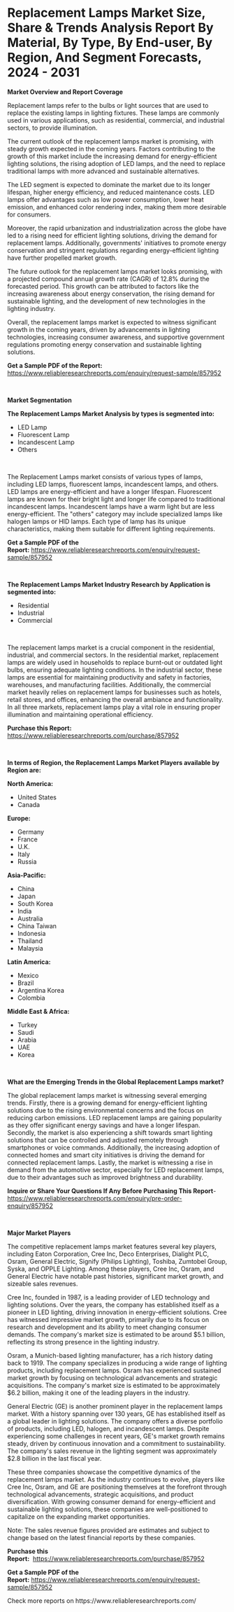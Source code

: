 <p><h1>Replacement Lamps Market Size, Share & Trends Analysis Report By Material, By Type, By End-user, By Region, And Segment Forecasts, 2024 - 2031</h1></p><p><strong>Market Overview and Report Coverage</strong></p>
<p><p>Replacement lamps refer to the bulbs or light sources that are used to replace the existing lamps in lighting fixtures. These lamps are commonly used in various applications, such as residential, commercial, and industrial sectors, to provide illumination.</p><p>The current outlook of the replacement lamps market is promising, with steady growth expected in the coming years. Factors contributing to the growth of this market include the increasing demand for energy-efficient lighting solutions, the rising adoption of LED lamps, and the need to replace traditional lamps with more advanced and sustainable alternatives.</p><p>The LED segment is expected to dominate the market due to its longer lifespan, higher energy efficiency, and reduced maintenance costs. LED lamps offer advantages such as low power consumption, lower heat emission, and enhanced color rendering index, making them more desirable for consumers.</p><p>Moreover, the rapid urbanization and industrialization across the globe have led to a rising need for efficient lighting solutions, driving the demand for replacement lamps. Additionally, governments' initiatives to promote energy conservation and stringent regulations regarding energy-efficient lighting have further propelled market growth.</p><p>The future outlook for the replacement lamps market looks promising, with a projected compound annual growth rate (CAGR) of 12.8% during the forecasted period. This growth can be attributed to factors like the increasing awareness about energy conservation, the rising demand for sustainable lighting, and the development of new technologies in the lighting industry.</p><p>Overall, the replacement lamps market is expected to witness significant growth in the coming years, driven by advancements in lighting technologies, increasing consumer awareness, and supportive government regulations promoting energy conservation and sustainable lighting solutions.</p></p>
<p><strong>Get a Sample PDF of the Report:</strong> <a href="https://www.reliableresearchreports.com/enquiry/request-sample/857952">https://www.reliableresearchreports.com/enquiry/request-sample/857952</a></p>
<p>&nbsp;</p>
<p><strong>Market Segmentation</strong></p>
<p><strong>The Replacement Lamps Market Analysis by types is segmented into:</strong></p>
<p><ul><li>LED Lamp</li><li>Fluorescent Lamp</li><li>Incandescent Lamp</li><li>Others</li></ul></p>
<p>&nbsp;</p>
<p><p>The Replacement Lamps market consists of various types of lamps, including LED lamps, fluorescent lamps, incandescent lamps, and others. LED lamps are energy-efficient and have a longer lifespan. Fluorescent lamps are known for their bright light and longer life compared to traditional incandescent lamps. Incandescent lamps have a warm light but are less energy-efficient. The "others" category may include specialized lamps like halogen lamps or HID lamps. Each type of lamp has its unique characteristics, making them suitable for different lighting requirements.</p></p>
<p><strong>Get a Sample PDF of the Report:</strong>&nbsp;<a href="https://www.reliableresearchreports.com/enquiry/request-sample/857952">https://www.reliableresearchreports.com/enquiry/request-sample/857952</a></p>
<p>&nbsp;</p>
<p><strong>The Replacement Lamps Market Industry Research by Application is segmented into:</strong></p>
<p><ul><li>Residential</li><li>Industrial</li><li>Commercial</li></ul></p>
<p>&nbsp;</p>
<p><p>The replacement lamps market is a crucial component in the residential, industrial, and commercial sectors. In the residential market, replacement lamps are widely used in households to replace burnt-out or outdated light bulbs, ensuring adequate lighting conditions. In the industrial sector, these lamps are essential for maintaining productivity and safety in factories, warehouses, and manufacturing facilities. Additionally, the commercial market heavily relies on replacement lamps for businesses such as hotels, retail stores, and offices, enhancing the overall ambiance and functionality. In all three markets, replacement lamps play a vital role in ensuring proper illumination and maintaining operational efficiency.</p></p>
<p><strong>Purchase this Report:</strong>&nbsp; <a href="https://www.reliableresearchreports.com/purchase/857952">https://www.reliableresearchreports.com/purchase/857952</a></p>
<p>&nbsp;</p>
<p><strong>In terms of Region, the Replacement Lamps Market Players available by Region are:</strong></p>
<p>
    <p> <strong> North America: </strong>
        <ul>
            <li>United States</li>
            <li>Canada</li>
        </ul>
        </p> 
    <p> <strong> Europe: </strong>
        <ul>
            <li>Germany</li>
            <li>France</li>
            <li>U.K.</li>
            <li>Italy</li>
            <li>Russia</li>
        </ul>
        </p> 
    <p> <strong> Asia-Pacific: </strong>
        <ul>
            <li>China</li>
            <li>Japan</li>
            <li>South Korea</li>
            <li>India</li>
            <li>Australia</li>
            <li>China Taiwan</li>
            <li>Indonesia</li>
            <li>Thailand</li>
            <li>Malaysia</li>
        </ul>
        </p> 
    <p> <strong> Latin America: </strong>
        <ul>
            <li>Mexico</li>
            <li>Brazil</li>
            <li>Argentina Korea</li>
            <li>Colombia</li>
        </ul>
        </p> 
    <p> <strong> Middle East & Africa: </strong>
        <ul>
            <li>Turkey</li>
            <li>Saudi</li>
            <li>Arabia</li>
            <li>UAE</li>
            <li>Korea</li>
        </ul>
    </p>
    </p>
<p>&nbsp;</p>
<p><strong>What are the Emerging Trends in the Global Replacement Lamps market?</strong></p>
<p><p>The global replacement lamps market is witnessing several emerging trends. Firstly, there is a growing demand for energy-efficient lighting solutions due to the rising environmental concerns and the focus on reducing carbon emissions. LED replacement lamps are gaining popularity as they offer significant energy savings and have a longer lifespan. Secondly, the market is also experiencing a shift towards smart lighting solutions that can be controlled and adjusted remotely through smartphones or voice commands. Additionally, the increasing adoption of connected homes and smart city initiatives is driving the demand for connected replacement lamps. Lastly, the market is witnessing a rise in demand from the automotive sector, especially for LED replacement lamps, due to their advantages such as improved brightness and durability.</p></p>
<p><strong>Inquire or Share Your Questions If Any Before Purchasing This Report</strong>- <a href="https://www.reliableresearchreports.com/enquiry/pre-order-enquiry/857952">https://www.reliableresearchreports.com/enquiry/pre-order-enquiry/857952</a></p>
<p>&nbsp;</p>
<p><strong>Major Market Players</strong></p>
<p><p>The competitive replacement lamps market features several key players, including Eaton Corporation, Cree Inc, Deco Enterprises, Dialight PLC, Osram, General Electric, Signify (Philips Lighting), Toshiba, Zumtobel Group, Syska, and OPPLE Lighting. Among these players, Cree Inc, Osram, and General Electric have notable past histories, significant market growth, and sizeable sales revenues.</p><p>Cree Inc, founded in 1987, is a leading provider of LED technology and lighting solutions. Over the years, the company has established itself as a pioneer in LED lighting, driving innovation in energy-efficient solutions. Cree has witnessed impressive market growth, primarily due to its focus on research and development and its ability to meet changing consumer demands. The company's market size is estimated to be around $5.1 billion, reflecting its strong presence in the lighting industry.</p><p>Osram, a Munich-based lighting manufacturer, has a rich history dating back to 1919. The company specializes in producing a wide range of lighting products, including replacement lamps. Osram has experienced sustained market growth by focusing on technological advancements and strategic acquisitions. The company's market size is estimated to be approximately $6.2 billion, making it one of the leading players in the industry.</p><p>General Electric (GE) is another prominent player in the replacement lamps market. With a history spanning over 130 years, GE has established itself as a global leader in lighting solutions. The company offers a diverse portfolio of products, including LED, halogen, and incandescent lamps. Despite experiencing some challenges in recent years, GE's market growth remains steady, driven by continuous innovation and a commitment to sustainability. The company's sales revenue in the lighting segment was approximately $2.8 billion in the last fiscal year.</p><p>These three companies showcase the competitive dynamics of the replacement lamps market. As the industry continues to evolve, players like Cree Inc, Osram, and GE are positioning themselves at the forefront through technological advancements, strategic acquisitions, and product diversification. With growing consumer demand for energy-efficient and sustainable lighting solutions, these companies are well-positioned to capitalize on the expanding market opportunities.</p><p>Note: The sales revenue figures provided are estimates and subject to change based on the latest financial reports by these companies.</p></p>
<p><strong>Purchase this Report:</strong>&nbsp;&nbsp;<a href="https://www.reliableresearchreports.com/purchase/857952">https://www.reliableresearchreports.com/purchase/857952</a></p>
<p></p>
<p><strong>Get a Sample PDF of the Report:</strong>&nbsp;<a href="https://www.reliableresearchreports.com/enquiry/request-sample/857952">https://www.reliableresearchreports.com/enquiry/request-sample/857952</a></p>
<p>Check more reports on https://www.reliableresearchreports.com/</p>